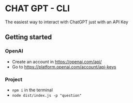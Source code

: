 # CHAT GPT - CLI

The easiest way to interact with ChatGPT just with an API Key

## Getting started

### OpenAI
- Create an account in https://openai.com/api/
- Go to https://platform.openai.com/account/api-keys

### Project
- `npm i` in the terminal
- `node dist/index.js -p "question"`

